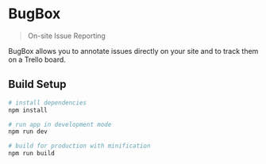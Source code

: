 # BugBox

> On-site Issue Reporting

BugBox allows you to annotate issues directly on your site and to track them on a Trello board.


## Build Setup

``` bash
# install dependencies
npm install

# run app in development mode
npm run dev

# build for production with minification
npm run build
```
